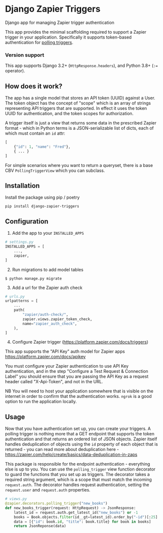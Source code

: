# Django Zapier Triggers

Django app for managing Zapier trigger authentication

This app provides the minimal scaffolding required to support a Zapier
trigger in your application. Specifically it supports token-based
authentication for [polling
triggers](https://platform.zapier.com/docs/triggers#polling-trigger).

### Version support

This app supports Django 3.2+ (`HttpResponse.headers`), and Python 3.8+
(`:=` operator).

## How does it work?

The app has a single model that stores an API token (UUID) against a
User. The token object has the concept of "scope" which is an array of
strings representing API triggers that are supported. In effect it uses
the token UUID for authentication, and the token scopes for
authorization.

A trigger itself is just a view that returns some data in the prescribed
Zapier format - which in Python terms is a JSON-serializable list of dicts,
each of which must contain an `id` attr:

```python
[
    {"id": 1, "name": "Fred"},
    { ... }
]
```

For simple scenarios where you want to return a queryset, there is a base
CBV `PollingTriggerView` which you can subclass.


## Installation

Install the package using pip / poetry

```
pip install django-zapier-triggers
```

## Configuration

1. Add the app to your `INSTALLED_APPS`

```python
# settings.py
INSTALLED_APPS = [
    ...,
    zapier,
]
```

2. Run migrations to add model tables

```
$ python manage.py migrate
```

3. Add a url for the Zapier auth check

```python
# urls.py
urlpatterns = [
    ...
    path(
        "zapier/auth-check/",
        zapier.views.zapier_token_check,
        name="zapier_auth_check",
    ),
]
```

4. Configure Zapier trigger (https://platform.zapier.com/docs/triggers)

This app supports the "API Key" auth model for Zapier apps
https://platform.zapier.com/docs/apikey

You must configure your Zapier authentication to use API Key
authentication, and in the step "Configure a Test Request & Connection
Label" you should ensure that you are passing the API Key as a request
header called "X-Api-Token", and not in the URL.

NB You will need to host your application somewhere that is visible on
the internet in order to confirm that the authentication works. `ngrok`
is a good option to run the application locally.

## Usage

Now that you have authentication set up, you can create your triggers. A
polling trigger is nothing more that a GET endpoint that supports the
token authentication and that returns an ordered list of JSON objects.
Zapier itself handles deduplication of objects using the `id` property
of each object that is returned - you can read more about deduplication
here - https://zapier.com/help/create/basics/data-deduplication-in-zaps

This package is responsible for the endpoint authentication - everything
else is up to you. You can use the `polling_trigger` view function
decorator to guard the functions that you set up as triggers. The
decorator takes a required string argument, which is a scope that must
match the incoming `request.auth`. The decorator handles request
authentication, setting the `request.user` and `request.auth`
properties.

```python
# views.py
@zapier.decorators.polling_trigger("new_books")
def new_books_trigger(request: HttpRequest) -> JsonResponse:
    latest_id = request.auth.get_latest_id("new_books") or -1
    books = Book.objects.filter(id__gt=latest_id).order_by("-id")[:25]
    data = [{"id": book.id, "title": book.title} for book in books]
    return JsonReponse(data)
```

